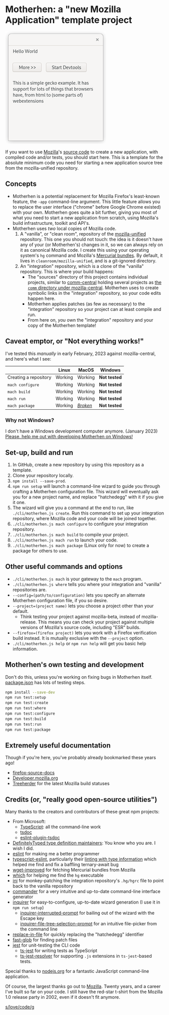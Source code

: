 # Motherhen: a "new Mozilla Application" template project

![Motherhen screenshot](screenshot.png)

If you want to use [Mozilla](https://www.mozilla.org)'s [source code](https://searchfox.org) to create a new application, with compiled code and/or tests, you should start here.  This is a template for the absolute minimum code you need for starting a new application source tree from the mozilla-unified repository.

## Concepts

- Motherhen is a potential replacement for Mozilla Firefox's least-known feature, the `-app` command-line argument.  This little feature allows you to replace the user interface ("chrome" before Google Chrome existed) with your own.  Motherhen goes quite a bit further, giving you most of what you need to start a new application from scratch, using Mozilla's build infrastructure, toolkit and API's.
- Motherhen uses _two_ local copies of Mozilla code.  
    1. A "vanilla", or "clean room", repository of the [mozilla-unified](https://hg.mozilla.org/mozilla-unified/) repository.  This one you should not touch:  the idea is it doesn't have any of your (or Motherhen's) changes in it, so we can always rely on it as canonical Mozilla code.  I create this using your operating system's `hg` command and Mozilla's [Mercurial bundles](https://firefox-source-docs.mozilla.org/contributing/vcs/mercurial_bundles.html).  By default, it lives in `cleanroom/mozilla-unified`, and is a git-ignored directory.
    2. An "integration" repository, which is a clone of the "vanilla" repository.  This is where your build happens:
        - The "sources" directory of this project contains individual projects, similar to [comm-central](https://searchfox.org/comm-central/source) holding several projects as [the `comm` directory under mozilla-central](https://developer.thunderbird.net/thunderbird-development/getting-started#get-the-source).  Motherhen uses to create symbolic links in the "integration" repository, so your code edits happen here.
        - Motherhen applies patches (as few as necessary) to the "integration" repository so your project can at least compile and run.
        - From here on, _you_ own the "integration" repository and your copy of the Motherhen template!

## Caveat emptor, or "Not everything works!"

I've tested this _manually_ in early February, 2023 against mozilla-central, and here's what I see:

| | Linux | MacOS | Windows |
|-|-------|-------|---------|
| Creating a repository | Working | Working | __Not tested__ |
| `mach configure` | Working | Working | __Not tested__ |
| `mach build` | Working | Working | __Not tested__ |
| `mach run` | Working | Working | __Not tested__ |
| `mach package` | Working | [_Broken_](https://github.com/ajvincent/motherhen/issues/28) | __Not tested__ |

### Why not Windows?

I don't have a Windows development computer anymore.  (January 2023)  [Please, help me out with developing Motherhen on Windows!](https://github.com/ajvincent/motherhen/issues/23)

## Set-up, build and run

1. In GitHub, create a new repository by using this repository as a template.
2. Clone your repository locally.
3. `npm install --save-prod`.
4. `npm run setup` will launch a command-line wizard to guide you through crafting a Motherhen configuration file.  This wizard will eventually ask you for a new project name, and replace "hatchedegg" with it if you give it one.
5. The wizard will give you a command at the end to run, like `./cli/motherhen.js create`.  Run this command to set up your integration repository, where Mozilla code and your code will be joined together.
6. `./cli/motherhen.js mach configure` to configure your integration repository.
7. `./cli/motherhen.js mach build` to compile your project.
8. `./cli/motherhen.js mach run` to launch your code.
9. `./cli/motherhen.js mach package` (Linux only for now) to create a package for others to use.

## Other useful commands and options

- `./cli/motherhen.js mach` is your gateway to the `mach` program.
- `./cli/motherhen.js where` tells you where your integration and "vanilla" repositories are.
- `--config=(path/to/configuration)` lets you specify an alternate Motherhen configuration file, if you so desire.
- `--project=(project name)` lets you choose a project other than your default.
  - Think testing your project against mozilla-beta, instead of mozilla-release.  This means you can check your project against multiple versions of Mozilla's source code, including "ESR" builds.
- `--firefox=(firefox project)` lets you work with a Firefox verification build instead.  It is mutually exclusive with the `--project` option.
- `./cli/motherhen.js help` or `npm run help` will get you basic help information.

## Motherhen's own testing and development

Don't do this, unless you're working on fixing bugs in Motherhen itself.  [package.json](package.json) has lots of testing steps.

```bash
npm install --save-dev
npm run test:setup
npm run test:create
npm run test:where
npm run test:configure
npm run test:build
npm run test:run
npm run test:package
```

## Extremely useful documentation

Though if you're here, you've probably already bookmarked these years ago!

- [firefox-source-docs](https://firefox-source-docs.mozilla.org/)
- [Developer.mozilla.org](https://developer.mozilla.org/en-US/)
- [Treeherder](https://treeherder.mozilla.org/) for the latest Mozilla build statuses

## Credits (or, "really good open-source utilities")

Many thanks to the creators and contributors of these great npm projects:

- From Microsoft:
  - [TypeScript](https://typescriptlang.org): all the command-line work
  - [tsdoc](https://tsdoc.app)
  - [eslint-plugin-tsdoc](https://www.npmjs.com/package/eslint-plugin-tsdoc)
- [DefinitelyTyped type definition maintainers](https://github.com/DefinitelyTyped/DefinitelyTyped): You know who you are.  I wish I did.
- [eslint](https://eslint.org) for making me a better programmer
- [typescript-eslint](https://typescript-eslint.io/), particularly their [linting with type information](https://typescript-eslint.io/linting/typed-linting/) which helped me find and fix a baffling ternary-await bug
- [wget-improved](https://github.com/bearjaws/node-wget) for fetching Mercurial bundles from Mozilla
- [which](https://github.com/npm/node-which) for helping me find the `hg` executable
- [ini](https://github.com/npm/ini) for monkey-patching the integration repository's `.hg/hgrc` file to point back to the vanilla repository
- [commander](https://github.com/tj/commander.js) for a very intuitive and up-to-date command-line interface generator
- [inquirer](https://github.com/SBoudrias/Inquirer.js) for easy-to-configure, up-to-date wizard generation (I use it in `npm run setup`)
  - [inquirer-interrupted-prompt](https://github.com/lnquy065/inquirer-interrupted-prompt) for bailing out of the wizard with the Escape key
  - [inquirer-file-tree-selection-prompt](https://github.com/anc95/inquirer-file-tree-selection) for an intuitive file-picker from the command line
- [replace-in-file](https://github.com/adamreisnz/replace-in-file) for quickly replacing the "hatchedegg" identifier
- [fast-glob](https://github.com/mrmlnc/fast-glob) for finding patch files
- [jest](https://jestjs.io/) for unit-testing the CLI code
  - [ts-jest](https://kulshekhar.github.io/ts-jest/) for writing tests as TypeScript
  - [ts-jest-resolver](https://github.com/VitorLuizC/ts-jest-resolver) for supporting `.js` extensions in `ts-jest`-based tests.

Special thanks to [nodejs.org](https://nodejs.org) for a fantastic JavaScript command-line application.

Of course, the largest thanks go out to [Mozilla](https://mozilla.org).  Twenty years, and a career I've built so far on your code.  I still have the red-star t-shirt from the Mozilla 1.0 release party in 2002, even if it doesn't fit anymore.

[s/love/code/g](https://www.youtube.com/watch?v=nUCoYcxNMBE)
